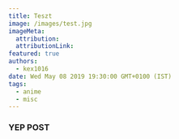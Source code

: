 ```yaml
---
title: Teszt
image: /images/test.jpg
imageMeta:
  attribution:
  attributionLink:
featured: true
authors:
  - kex1016
date: Wed May 08 2019 19:30:00 GMT+0100 (IST)
tags:
  - anime
  - misc
---
```


### YEP POST
